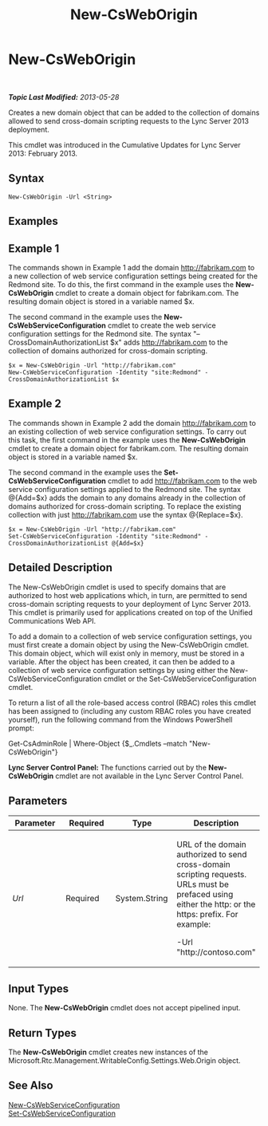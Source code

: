﻿---
title: New-CsWebOrigin
TOCTitle: New-CsWebOrigin
ms:assetid: 16053a99-b5ff-45e1-be95-b04e3f2fe528
ms:mtpsurl: https://technet.microsoft.com/en-us/library/JJ950236(v=OCS.15)
ms:contentKeyID: 51567732
ms.date: 07/23/2014
mtps_version: v=OCS.15
---

<div data-xmlns="http://www.w3.org/1999/xhtml">

<div class="topic" data-xmlns="http://www.w3.org/1999/xhtml" data-msxsl="urn:schemas-microsoft-com:xslt" data-cs="http://msdn.microsoft.com/en-us/">

<div data-asp="http://msdn2.microsoft.com/asp">

# New-CsWebOrigin

</div>

<div id="mainSection">

<div id="mainBody">

<span> </span>

_**Topic Last Modified:** 2013-05-28_

Creates a new domain object that can be added to the collection of domains allowed to send cross-domain scripting requests to the Lync Server 2013 deployment.

This cmdlet was introduced in the Cumulative Updates for Lync Server 2013: February 2013.

<div>

## Syntax

    New-CsWebOrigin -Url <String>

</div>

<span id="Examples"></span>

<div>

## Examples

<div>

## Example 1

The commands shown in Example 1 add the domain http://fabrikam.com to a new collection of web service configuration settings being created for the Redmond site. To do this, the first command in the example uses the **New-CsWebOrigin** cmdlet to create a domain object for fabrikam.com. The resulting domain object is stored in a variable named $x.

The second command in the example uses the **New-CsWebServiceConfiguration** cmdlet to create the web service configuration settings for the Redmond site. The syntax "–CrossDomainAuthorizationList $x" adds http://fabrikam.com to the collection of domains authorized for cross-domain scripting.

    $x = New-CsWebOrigin -Url "http://fabrikam.com"
    New-CsWebServiceConfiguration -Identity "site:Redmond" - CrossDomainAuthorizationList $x

</div>

<div>

## Example 2

The commands shown in Example 2 add the domain http://fabrikam.com to an existing collection of web service configuration settings. To carry out this task, the first command in the example uses the **New-CsWebOrigin** cmdlet to create a domain object for fabrikam.com. The resulting domain object is stored in a variable named $x.

The second command in the example uses the **Set-CsWebServiceConfiguration** cmdlet to add http://fabrikam.com to the web service configuration settings applied to the Redmond site. The syntax @{Add=$x} adds the domain to any domains already in the collection of domains authorized for cross-domain scripting. To replace the existing collection with just http://fabrikam.com use the syntax @{Replace=$x}.

    $x = New-CsWebOrigin -Url "http://fabrikam.com"
    Set-CsWebServiceConfiguration -Identity "site:Redmond" - CrossDomainAuthorizationList @{Add=$x}

</div>

</div>

<span id="DetailedDescription"></span>

<div>

## Detailed Description

The New-CsWebOrigin cmdlet is used to specify domains that are authorized to host web applications which, in turn, are permitted to send cross-domain scripting requests to your deployment of Lync Server 2013. This cmdlet is primarily used for applications created on top of the Unified Communications Web API.

To add a domain to a collection of web service configuration settings, you must first create a domain object by using the New-CsWebOrigin cmdlet. This domain object, which will exist only in memory, must be stored in a variable. After the object has been created, it can then be added to a collection of web service configuration settings by using either the New-CsWebServiceConfiguration cmdlet or the Set-CsWebServiceConfiguration cmdlet.

To return a list of all the role-based access control (RBAC) roles this cmdlet has been assigned to (including any custom RBAC roles you have created yourself), run the following command from the Windows PowerShell prompt:

Get-CsAdminRole | Where-Object {$\_.Cmdlets –match "New-CsWebOrigin"}

**Lync Server Control Panel:** The functions carried out by the **New-CsWebOrigin** cmdlet are not available in the Lync Server Control Panel.

</div>

<div>

## Parameters


<table>
<colgroup>
<col style="width: 25%" />
<col style="width: 25%" />
<col style="width: 25%" />
<col style="width: 25%" />
</colgroup>
<thead>
<tr class="header">
<th>Parameter</th>
<th>Required</th>
<th>Type</th>
<th>Description</th>
</tr>
</thead>
<tbody>
<tr class="odd">
<td><p><em>Url</em></p></td>
<td><p>Required</p></td>
<td><p>System.String</p></td>
<td><p>URL of the domain authorized to send cross-domain scripting requests. URLs must be prefaced using either the http: or the https: prefix. For example:</p>
<p>-Url &quot;http://contoso.com&quot;</p></td>
</tr>
</tbody>
</table>


</div>

<span id="InputTypes"></span>

<div>

## Input Types

None. The **New-CsWebOrigin** cmdlet does not accept pipelined input.

</div>

<span id="ReturnTypes"></span>

<div>

## Return Types

The **New-CsWebOrigin** cmdlet creates new instances of the Microsoft.Rtc.Management.WritableConfig.Settings.Web.Origin object.

</div>

<div>

## See Also


[New-CsWebServiceConfiguration](new-cswebserviceconfiguration.md)  
[Set-CsWebServiceConfiguration](set-cswebserviceconfiguration.md)  
  

</div>

</div>

<span> </span>

</div>

</div>

</div>

